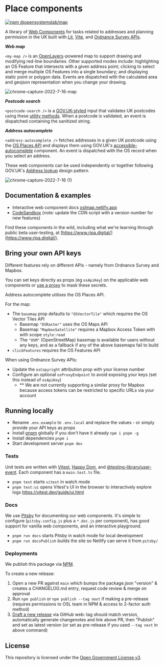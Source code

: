# Place components

[![npm @opensystemslab/map](https://img.shields.io/npm/v/@opensystemslab/map?style=flat-square)](http://npm.im/@opensystemslab/map)

A library of [Web Components](https://developer.mozilla.org/en-US/docs/Web/Web_Components) for tasks related to addresses and planning permission in the UK built with [Lit](https://lit.dev/), [Vite](https://vitejs.dev/), and [Ordnance Survey APIs](https://developer.ordnancesurvey.co.uk/).

***Web map***

`<my-map />` is an [OpenLayers](https://openlayers.org/)-powered map to support drawing and modifying red-line boundaries. Other supported modes include: highlighting an OS Feature that intersects with a given address point; clicking to select and merge multiple OS Features into a single boundary; and displaying static point or polygon data. Events are dispatched with the calculated area and geojson representation when you change your drawing.

![chrome-capture-2022-7-16-map](https://user-images.githubusercontent.com/5132349/184860750-bf7514db-7cab-4f9c-aa32-791099ecd6cc.gif)

***Postcode search***

`<postcode-search />` is a [GOV.UK-styled](https://frontend.design-system.service.gov.uk/) input that validates UK postcodes using these [utility methods](https://www.npmjs.com/package/postcode). When a postcode is validated, an event is dispatched containing the sanitized string.

***Address autocomplete***

`<address-autocomplete />` fetches addresses in a given UK postcode using the [OS Places API](https://developer.ordnancesurvey.co.uk/os-places-api) and displays them using GOV.UK's [accessible-autocomplete](https://github.com/alphagov/accessible-autocomplete) component. An event is dispatched with the OS record when you select an address.

These web components can be used independently or together following GOV.UK's [Address lookup](https://design-system.service.gov.uk/patterns/addresses/) design pattern.

![chrome-capture-2022-7-16 (1)](https://user-images.githubusercontent.com/5132349/184858819-133bc7fa-7f48-4a2a-a416-b612febcce58.gif)

## Documentation & examples

- Interactive web component docs [oslmap.netlify.app](https://oslmap.netlify.app)
- [CodeSandbox](https://codesandbox.io/s/confident-benz-rr0s9?file=/index.html) (note: update the CDN script with a version number for new features)

Find these components in the wild, including what we're learning through public beta user-testing, at [https://www.ripa.digital/](https://www.ripa.digital/).

## Bring your own API keys

Different features rely on different APIs - namely from Ordnance Survey and Mapbox. 

You can set keys directly as props (eg `osApiKey`) on the applicable web components or [use a proxy](https://github.com/theopensystemslab/map/blob/main/docs/how-to-use-a-proxy.md) to mask these secrets. 

Address autocomplete utilises the OS Places API.

For the map:
- The `basemap` prop defaults to `"OSVectorTile"` which requires the OS Vector Tiles API
  - Basemap `"OSRaster"` uses the OS Maps API
  - Basemap `"MapboxSatellite"` requires a Mapbox Access Token with with scope `style:read`
  - The `"OSM"` (OpenStreetMap) basemap is available for users without any keys, and as a fallback if any of the above basemaps fail to build
- `clickFeatures` requires the OS Features API

When using Ordnance Survey APIs:
- Update the `osCopyright` attribution prop with your license number
- Configure an optional `osProxyEndpoint` to avoid exposing your keys (set this instead of `osApiKey`)
  - ** We are not currently supporting a similar proxy for Mapbox because access tokens can be restricted to specific URLs via your account

## Running locally

- Rename `.env.example` to `.env.local` and replace the values - or simply provide your API keys as props
- Install [pnpm](https://pnpm.io) globally if you don't have it already `npm i pnpm -g`
- Install dependencies `pnpm i`
- Start development server `pnpm dev`

### Tests

Unit tests are written with [Vitest](https://vitest.dev/), [Happy Dom](https://www.npmjs.com/package/happy-dom), and [@testing-library/user-event](https://testing-library.com/docs/user-event/intro/). Each component has a `main.test.ts` file.

- `pnpm test` starts `vitest` in watch mode
- `pnpm test:ui` opens Vitest's UI in the browser to interactively explore logs https://vitest.dev/guide/ui.html

### Docs

We use [Pitsby](https://pitsby.com/) for documenting our web components. It's simple to configure (`pitsby.config.js` plus a `*.doc.js` per component), has good support for vanilla web components, and an interactive playground.

- `pnpm run docs` starts Pitsby in watch mode for local development
- `pnpm run docsPublish` builds the site so Netlify can serve it from `pitsby/`

### Deployments

We publish this package via [NPM](https://www.npmjs.com/package/@opensystemslab/map).

To create a new release:
1. Open a new PR against `main` which bumps the package.json "version" & creates a CHANGELOG.md entry, request code review & merge on approval
1. Run `npm publish` or `npm publish --tag next` if making a pre-release (requires permissions to OSL team in NPM & access to 2-factor auth method)
1. [Draft a new release](https://github.com/theopensystemslab/map/releases) via GitHub web: tag should match version, automatically generate changenotes and link above PR, then "Publish" and set as latest version (or set as pre-release if you used `--tag next` in above command)

## License

This repository is licensed under the [Open Government License v3](http://www.nationalarchives.gov.uk/doc/open-government-licence/version/3/).
